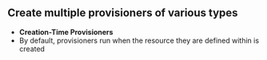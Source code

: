 ## Create multiple provisioners of various types
- **Creation-Time Provisioners**
- By default, provisioners run when the resource they are defined within is created 

